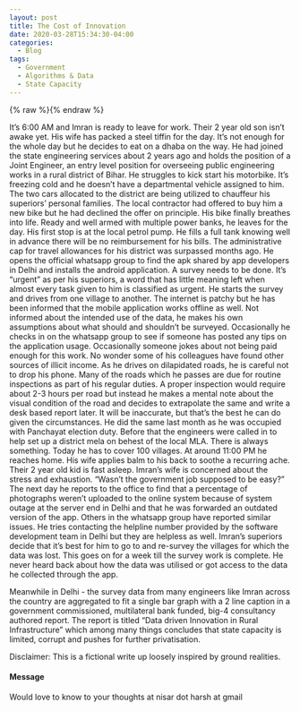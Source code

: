 ```yaml
---
layout: post
title: The Cost of Innovation
date: 2020-03-28T15:34:30-04:00
categories:
  - Blog
tags:
  - Government
  - Algorithms & Data
  - State Capacity
---
```

{% raw %}<img src="https://harshnisar.github.io/assets/img/ruralroad.jpg" alt="" class="full">{% endraw %}

It’s 6:00 AM and Imran is ready to leave for work. Their 2 year old son isn’t awake yet. His wife has packed a steel tiffin for the day. It’s not enough for the whole day but he decides to eat on a dhaba on the way. He had joined the state engineering services about 2 years ago and holds the position of a Joint Engineer, an entry level position for overseeing public engineering works in a rural district of Bihar. He struggles to kick start his motorbike. It’s freezing cold and he doesn’t have a departmental vehicle assigned to him. The two cars allocated to the district are being utilized to chauffeur his superiors’ personal families. The local contractor had offered to buy him a new bike but he had declined the offer on principle. His bike finally breathes into life. Ready and well armed with multiple power banks, he leaves for the day. His first stop is at the local petrol pump. He fills a full tank knowing well in advance there will be no reimbursement for his bills. The administrative cap for travel allowances for his district was surpassed months ago. He opens the official whatsapp group to find the apk shared by app developers in Delhi and installs the android application. A survey needs to be done. It’s “urgent” as per his superiors, a word that has little meaning left when almost every task given to him is classified as urgent. He starts the survey and drives from one village to another. The internet is patchy but he has been informed that the mobile application works offline as well. Not informed about the intended use of the data, he makes his own assumptions about what should and shouldn’t be surveyed. Occasionally he checks in on the whatsapp group to see if someone has posted any tips on the application usage. Occasionally someone jokes about not being paid enough for this work. No wonder some of his colleagues have found other sources of illicit income. As he drives on dilapidated roads, he is careful not to drop his phone. Many of the roads which he passes are due for routine inspections as part of his regular duties. A proper inspection would require about 2-3 hours per road but instead he makes a mental note about the visual condition of the road and decides to extrapolate the same and write a desk based report later. It will be inaccurate, but that’s the best he can do given the circumstances. He did the same last month as he was occupied with Panchayat election duty. Before that the engineers were called in to help set up a district mela on behest of the local MLA. There is always something. Today he has to cover 100 villages. At around 11:00 PM he reaches home. His wife applies balm to his back to soothe a recurring ache. Their 2 year old kid is fast asleep. Imran’s wife is concerned about the stress and exhaustion. “Wasn’t the government job supposed to be easy?” The next day he reports to the office to find that a percentage of photographs weren’t uploaded to the online system because of system outage at the server end in Delhi and that he was forwarded an outdated version of the app. Others in the whatsapp group have reported similar issues. He tries contacting the helpline number provided by the software development team in Delhi but they are helpless as well.  Imran’s superiors decide that it’s best for him to go to and re-survey the villages for which the data was lost. This goes on for a week till the survey work is complete. He never heard back about how the data was utilised or got access to the data he collected through the app.

Meanwhile in Delhi - the survey data from many engineers like Imran across the country are  aggregated to fit a single bar graph with a 2 line caption in a government commissioned, multilateral bank funded, big-4 consultancy authored report. The report is titled “Data driven Innovation in Rural Infrastructure” which among many things concludes that state capacity is limited, corrupt and pushes for further privatisation.  

Disclaimer: This is a fictional write up loosely inspired by ground realities.

<div class="notice">
  <h4>Message</h4>
  <p>
Would love to know to your thoughts at nisar dot harsh at gmail
  </p>
  </div>
